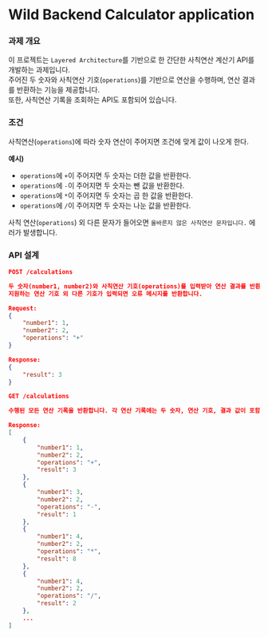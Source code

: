 # Wild Backend Calculator application

### 과제 개요
이 프로젝트는 `Layered Architecture`를 기반으로 한 간단한 사칙연산 계산기 API를 개발하는 과제입니다.  
주어진 두 숫자와 사칙연산 기호(`operations`)를 기반으로 연산을 수행하며, 연산 결과를 반환하는 기능을 제공합니다.  
또한, 사칙연산 기록을 조회하는 API도 포함되어 있습니다.

### 조건

사칙연산(`operations`)에 따라 숫자 연산이 주어지면 조건에 맞게 값이 나오게 한다.  

**예시)**  
- `operations`에 `+`이 주어지면 두 숫자는 더한 값을 반환한다.  
- `operations`에 `-`이 주어지면 두 숫자는 뺀 값을 반환한다.  
- `operations`에 `*`이 주어지면 두 숫자는 곱 한 값을 반환한다.  
- `operations`에 `/`이 주어지면 두 숫자는 나눈 값을 반환한다.

사칙 연산(`operations`) 외 다른 문자가 들어오면 `올바른지 않은 사칙연산 문자입니다.` 에러가 발생합니다.

### API 설계
```json
POST /calculations

두 숫자(number1, number2)와 사칙연산 기호(operations)를 입력받아 연산 결과를 반환합니다.
지원하는 연산 기호 외 다른 기호가 입력되면 오류 메시지를 반환합니다.

Request:
{
    "number1": 1,
    "number2": 2,
    "operations": "+"
}

Response:
{
    "result": 3
}

```
```json
GET /calculations

수행된 모든 연산 기록을 반환합니다. 각 연산 기록에는 두 숫자, 연산 기호, 결과 값이 포함됩니다.

Response:
[
    {
        "number1": 1,
        "number2": 2,
        "operations": "+",
        "result": 3
    },
    {
        "number1": 3,
        "number2": 2,
        "operations": "-",
        "result": 1
    },
    {
        "number1": 4,
        "number2": 2,
        "operations": "*",
        "result": 8
    },
    {
        "number1": 4,
        "number2": 2,
        "operations": "/",
        "result": 2
    },
    ...
]
```
